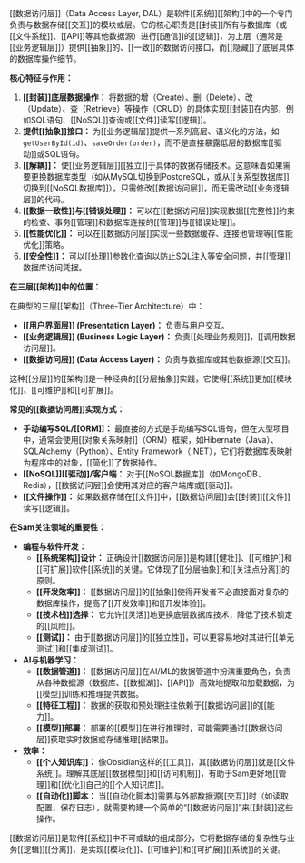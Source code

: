 [[数据访问层]]（Data Access Layer, DAL）是软件[[系统]][[架构]]中的一个专门负责与数据存储[[交互]]的模块或层。它的核心职责是[[封装]]所有与数据库（或[[文件系统]]、[[API]]等其他数据源）进行[[通信]]的[[逻辑]]，为上层（通常是[[业务逻辑层]]）提供[[抽象]]的、[[一致]]的数据访问接口，而[[隐藏]]了底层具体的数据库操作细节。

**核心特征与作用：**

1.  **[[封装]]底层数据操作：** 将数据的增（Create）、删（Delete）、改（Update）、查（Retrieve）等操作（CRUD）的具体实现[[封装]]在内部，例如SQL语句、[[NoSQL]]查询或[[文件]]读写[[逻辑]]。
2.  **提供[[抽象]]接口：** 为[[业务逻辑层]]提供一系列高层、语义化的方法，如`getUserById(id)`、`saveOrder(order)`，而不是直接暴露低层的数据库[[驱动]]或SQL语句。
3.  **[[解耦]]：** 使[[业务逻辑层]][[独立]]于具体的数据存储技术。这意味着如果需要更换数据库类型（如从MySQL切换到PostgreSQL，或从[[关系型数据库]]切换到[[NoSQL数据库]]），只需修改[[数据访问层]]，而无需改动[[业务逻辑层]]的代码。
4.  **[[数据一致性]]与[[错误处理]]：** 可以在[[数据访问层]]实现数据[[完整性]]约束的检查、事务[[管理]]和数据库连接的[[管理]]与[[错误处理]]。
5.  **[[性能优化]]：** 可以在[[数据访问层]]实现一些数据缓存、连接池管理等[[性能优化]]策略。
6.  **[[安全性]]：** 可以[[处理]]参数化查询以防止SQL注入等安全问题，并[[管理]]数据库访问凭据。

**在三层[[架构]]中的位置：**

在典型的三层[[架构]]（Three-Tier Architecture）中：

*   **[[用户界面层]] (Presentation Layer)：** 负责与用户交互。
*   **[[业务逻辑层]] (Business Logic Layer)：** 负责[[处理业务规则]]，[[调用数据访问层]]。
*   **[[数据访问层]] (Data Access Layer)：** 负责与数据库或其他数据源[[交互]]。

这种[[分层]]的[[架构]]是一种经典的[[分层抽象]]实践，它使得[[系统]]更加[[模块化]]、[[可维护]]和[[可扩展]]。

**常见的[[数据访问层]]实现方式：**

*   **手动编写SQL/[[ORM]]：** 最直接的方式是手动编写SQL语句，但在大型项目中，通常会使用[[对象关系映射]]（ORM）框架，如Hibernate（Java）、SQLAlchemy（Python）、Entity Framework（.NET），它们将数据库表映射为程序中的对象，[[简化]]了数据操作。
*   **[[NoSQL]][[驱动]]/客户端：** 对于[[NoSQL数据库]]（如MongoDB、Redis），[[数据访问层]]会使用其对应的客户端库或[[驱动]]。
*   **[[文件操作]]：** 如果数据存储在[[文件]]中，[[数据访问层]]会[[封装]][[文件]]读写[[逻辑]]。

**在Sam关注领域的重要性：**

*   **编程与软件开发：**
    *   **[[系统架构]]设计：** 正确设计[[数据访问层]]是构建[[健壮]]、[[可维护]]和[[可扩展]]软件[[系统]]的关键。它体现了[[分层抽象]]和[[关注点分离]]的原则。
    *   **[[开发效率]]：** [[数据访问层]]的[[抽象]]使得开发者不必直接面对复杂的数据库操作，提高了[[开发效率]]和[[开发体验]]。
    *   **[[技术栈]]选择：** 它允许[[灵活]]地更换底层数据库技术，降低了技术锁定的[[风险]]。
    *   **[[测试]]：** 由于[[数据访问层]]的[[独立性]]，可以更容易地对其进行[[单元测试]]和[[集成测试]]。
*   **AI与机器学习：**
    *   **[[数据管道]]：** [[数据访问层]]在AI/ML的数据管道中扮演重要角色，负责从各种数据源（数据库、[[数据湖]]、[[API]]）高效地提取和加载数据，为[[模型]]训练和推理提供数据。
    *   **[[特征工程]]：** 数据的获取和预处理往往依赖于[[数据访问层]]的[[能力]]。
    *   **[[模型]]部署：** 部署的[[模型]]在进行推理时，可能需要通过[[数据访问层]]获取实时数据或存储推理[[结果]]。
*   **效率：**
    *   **[[个人知识库]]：** 像Obsidian这样的[[工具]]，其[[数据访问层]]就是[[文件系统]]。理解其底层[[数据模型]]和[[访问机制]]，有助于Sam更好地[[管理]]和[[优化]]自己的[[个人知识库]]。
    *   **[[自动化]]脚本：** 当[[自动化脚本]]需要与外部数据源[[交互]]时（如读取配置、保存日志），就需要构建一个简单的“[[数据访问层]]”来[[封装]]这些操作。

[[数据访问层]]是软件[[系统]]中不可或缺的组成部分，它将数据存储的复杂性与业务[[逻辑]][[分离]]，是实现[[模块化]]、[[可维护]]和[[可扩展]][[系统]]的关键。